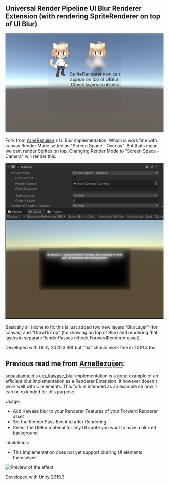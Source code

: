 ## Universal Render Pipeline UI Blur Renderer Extension (with rendering SpriteRenderer on top of UI Blur)
![Preview of the effect](CatsExample.png)

Fork from [ArneBezuijen](https://github.com/ArneBezuijen)'s UI Blur implementation. Which is work fine with canvas Render Mode setted as "Screen Space - Overlay". 
But thats mean we cant render Sprites on top. Changing Render Mode to "Screen Space - Camera" will render this:

![Preview of the effect](BlurWithCameraScreenSpace.png)

Basically all i done to fix this is just added two new layers "BlurLayer" (for canvas) and "DrawOnTop" (for drawing on top of Blur) and rendering that layers in separate RenderPasses (check ForwardRenderer asset).

Developed with Unity 2020.3.36f but "fix" should work fine in 2019.3 too

## Previous read me from [ArneBezuijen](https://github.com/ArneBezuijen):
[sebastianhein](https://github.com/sebastianhein)'s [urp_kawase_blur](https://github.com/sebastianhein/urp_kawase_blur) implementation is a great example of an efficient blur implementation as a Renderer Extension. It however doesn't work well with UI elements. This fork is intended as an example on how it can be extended for this purpose. 

Usage:
* Add Kawase blur to your Renderer Features of your Forward Renderer asset
* Set the Render Pass Event to after Rendering
* Select the UIBlur material for any UI sprite you want to have a blurred background

Limitations:
* This implementation does not yet support blurring UI elements themselves

![Preview of the effect](blur.png)

Developed with Unity 2019.3
